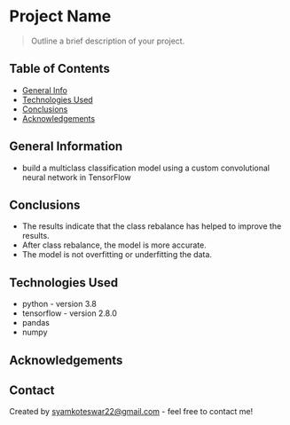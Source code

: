 # Project Name
> Outline a brief description of your project.


## Table of Contents
* [General Info](#general-information)
* [Technologies Used](#technologies-used)
* [Conclusions](#conclusions)
* [Acknowledgements](#acknowledgements)

<!-- You can include any other section that is pertinent to your problem -->

## General Information
- build a multiclass classification model using a custom convolutional neural network in TensorFlow
<!-- You don't have to answer all the questions - just the ones relevant to your project. -->

## Conclusions
- The results indicate that the class rebalance has helped to improve the results.
- After class rebalance, the model is more accurate.
- The model is not overfitting or underfitting the data.

<!-- You don't have to answer all the questions - just the ones relevant to your project. -->


## Technologies Used
- python - version 3.8
- tensorflow - version 2.8.0
- pandas
- numpy
<!-- As the libraries versions keep on changing, it is recommended to mention the version of library used in this project -->

## Acknowledgements

## Contact
Created by syamkoteswar22@gmail.com - feel free to contact me!


<!-- Optional -->
<!-- ## License -->
<!-- This project is open source and available under the [... License](). -->

<!-- You don't have to include all sections - just the one's relevant to your project -->
